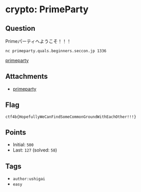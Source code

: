 # crypto: PrimeParty
## Question
Primeパーティへようこそ！！！

```
nc primeparty.quals.beginners.seccon.jp 1336
```

[primeparty](files)

## Attachments
- [primeparty](files)

## Flag
```
ctf4b{HopefullyWeCanFindSomeCommonGroundWithEachOther!!!}
```

## Points
- Initial: `500`
- Last: `127` (solved: `58`)

## Tags
- `author:ushigai`
- `easy`
    